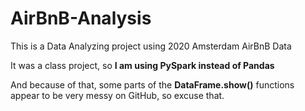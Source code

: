 # AirBnB-Analysis
This is a Data Analyzing project using 2020 Amsterdam AirBnB Data


It was a class project, so **I am using PySpark instead of Pandas**

And because of that, some parts of the **DataFrame.show()** functions appear to be very messy on GitHub, so excuse that.
